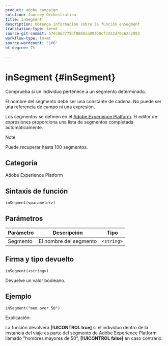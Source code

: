 ```yaml
---
product: adobe campaign
solution: Journey Orchestration
title: inSegment
description: Obtenga información sobre la función enSegment
translation-type: tm+mt
source-git-commit: 57dc86d775bf8860aa09300cf2432d70c62a2993
workflow-type: tm+mt
source-wordcount: '106'
ht-degree: 7%

---
```



# inSegment {#inSegment}

Comprueba si un individuo pertenece a un segmento determinado.

El nombre del segmento debe ser una constante de cadena. No puede ser una referencia de campo ni una expresión.

Los segmentos se definen en el [Adobe Experience Platform](https://platform.adobe.com/segment/overview). El editor de expresiones proporciona una lista de segmentos completada automáticamente.

>[!NOTE]
>
>Puede recuperar hasta 100 segmentos.

## Categoría

Adobe Experience Platform

## Sintaxis de función

`inSegment(<parameter>)`

## Parámetros

| Parámetro | Descripción | Tipo |
|--- |--- |--- |
| Segmento | El nombre del segmento | `<string>` |

## Firma y tipo devuelto

`inSegment(<string>)`

Devuelve un valor booleano.

## Ejemplo

`inSegment("men over 50")`

Explicación:

La función devolverá **[!UICONTROL true]** si el individuo dentro de la instancia del viaje es parte del segmento de Adobe Experience Platform llamado &quot;hombres mayores de 50&quot;, **[!UICONTROL false]** en caso contrario.
